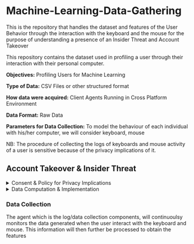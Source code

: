 # Machine-Learning-Data-Gathering
This is the repository that handles the dataset and features of the User Behavior
through the interaction with the keyboard and the mouse for the purpose of
understanding a presence of an Insider Threat and Account Takeover

This repository contains the dataset used in profiling a user through their interaction
with their personal computer.

**Objectives:** Profiling Users for Machine Learning

**Type of Data:** CSV Files or other structured format

**How data were acquired:** Client Agents Running in Cross Platform Environment

**Data Format:** Raw Data

**Parameters for Data Collection:** To model the behaviour of each individual with his/her
computer, we will consider keyboard, mouse


NB: The procedure of collecting the logs of keyboards and mouse activity of a user is sensitive because of the privacy implications of it.

## Account Takeover & Insider Threat

<details>
  <summary>Consent & Policy for Privacy Implications</summary>

  - Notify the user that you will collecting their keystrokes and mouse activity for better interactions
  - Notify them about the retention and scope of logging their events
- Give them a chance to opt-out from the process if there is need required

</details>

<details>
  <summary>Data Computation & Implementation</summary>

  - Ensure you don’t collect raw keystrokes, passwords, PIIs (Personal Identifiable information) instead collect the aggregate of featured computation within the endpoint (e.g. averages, variances) not raw event streams
  - Compute these features on the endpoint and send anonymized scores to the ML systems.
</details>

### Data Collection
The agent which is the log/data collection components, will continuoulsy monitors the data generated when the
user interact with the keyboard and mouse. This information will then further be processed to obtain the
features

